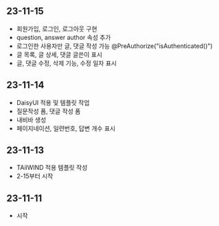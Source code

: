 ## 23-11-15
- 회원가입, 로그인, 로그아웃 구현
- question, answer author 속성 추가
- 로그인한 사용자만 글, 댓글 작성 가능 @PreAuthorize("isAuthenticated()")
- 글 목록, 글 상세, 댓글 글쓴이 표시
- 글, 댓글 수정, 삭제 기능, 수정 일자 표시

## 23-11-14
- DaisyUI 적용 및 템플릿 작업
- 질문작성 폼, 댓글 작성 폼
- 내비바 생성
- 페이지네이션, 일련번호, 답변 개수 표시

## 23-11-13
- TAilWIND 적용 템플릿 작성
- 2-15부터 시작

## 23-11-11
- 시작